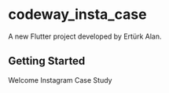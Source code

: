 # codeway_insta_case

A new Flutter project developed by Ertürk Alan.

## Getting Started

Welcome Instagram Case Study
